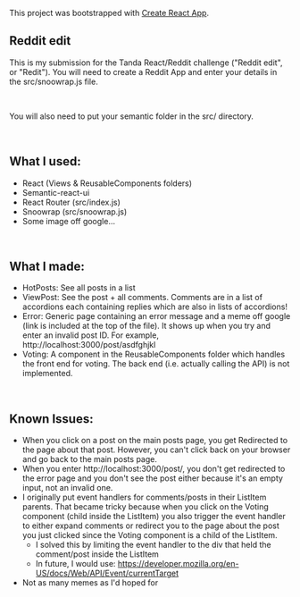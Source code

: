 This project was bootstrapped with [Create React App](https://github.com/facebookincubator/create-react-app).

## Reddit edit

This is my submission for the Tanda React/Reddit challenge ("Reddit edit", or "Redit"). You will need to create a Reddit App and enter your details in the src/snoowrap.js file.

<br>

You will also need to put your semantic folder in the src/ directory.

<br>

## What I used:
- React (Views & ReusableComponents folders)
- Semantic-react-ui
- React Router (src/index.js)
- Snoowrap (src/snoowrap.js)
- Some image off google...

<br>


## What I made:
- HotPosts: See all posts in a list
- ViewPost: See the post + all comments. Comments are in a list of accordions each containing replies which are also in lists of accordions!
- Error: Generic page containing an error message and a meme off google (link is included at the top of the file). It shows up when you try and enter an invalid post ID. For example, http://localhost:3000/post/asdfghjkl
- Voting: A component in the ReusableComponents folder which handles the front end for voting. The back end (i.e. actually calling the API) is not implemented.

<br>

## Known Issues:
- When you click on a post on the main posts page, you get Redirected to the page about that post. However, you can't click back on your browser and go back to the main posts page.
- When you enter http://localhost:3000/post/, you don't get redirected to the error page and you don't see the post either because it's an empty input, not an invalid one.
- I originally put event handlers for comments/posts in their ListItem parents. That became tricky because when you click on the Voting component (child inside the ListItem) you also trigger the event handler to either expand comments or redirect you to the page about the post you just clicked since the Voting component is a child of the ListItem.
  - I solved this by limiting the event handler to the div that held the comment/post inside the ListItem
  - In future, I would use: https://developer.mozilla.org/en-US/docs/Web/API/Event/currentTarget
- Not as many memes as I'd hoped for

